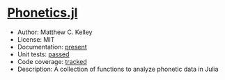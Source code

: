 # [Phonetics.jl](https://github.com/maetshju/phonetics.jl)

* Author: Matthew C. Kelley
* License: MIT
* Documentation: [present](https://maetshju.github.io/Phonetics.jl/dev/)
* Unit tests: [passed](https://travis-ci.com/maetshju/Phonetics.jl)
* Code coverage: [tracked](https://codecov.io/gh/maetshju/Phonetics.jl)
* Description: A collection of functions to analyze phonetic data in Julia